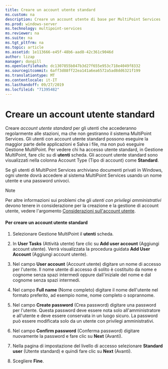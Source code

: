 ```yaml
---
title: Creare un account utente standard
ms.custom: na
description: Creare un account utente di base per MultiPoint Services
ms.prod: windows-server
ms.technology: multipoint-services
ms.reviewer: na
ms.suite: na
ms.tgt_pltfrm: na
ms.topic: article
ms.assetid: 1e113666-e45f-48b6-aad8-42c361c9046d
author: lizap
manager: dongill
ms.openlocfilehash: dc1307855b847b3d27f655e953c718e4049f8332
ms.sourcegitcommit: 6aff3d88ff22ea141a6ea6572a5ad8dd6321f199
ms.translationtype: MT
ms.contentlocale: it-IT
ms.lasthandoff: 09/27/2019
ms.locfileid: "71395482"
---
```

# <a name="create-a-standard-user-account"></a>Creare un account utente standard
Creare *account utente standard* per gli utenti che accederanno regolarmente alle stazioni, ma che non gestiranno il sistema MultiPoint Services. Gli utenti con account utente standard possono eseguire la maggior parte delle applicazioni e Salva i file, ma non può eseguire Gestione MultiPoint. Per vedere chi ha accesso utente standard, in Gestione MultiPoint, fare clic su di **utenti** scheda. Gli account utente standard sono visualizzati nella colonna Account Type (Tipo di account) come **Standard**.  
  
Se gli utenti di MultiPoint Services archiviano documenti privati in Windows, ogni utente dovrà accedere al sistema MultiPoint Services usando un nome utente e una password univoci.  
  
> [!NOTE]  
> Per altre informazioni sui problemi che gli *utenti con privilegi amministrativi* devono tenere in considerazione per la creazione e la gestione di account utente, vedere l'argomento [Considerazioni sull'account utente](User-Account-Considerations.md).  
  
#### <a name="to-create-a-standard-user-account"></a>Per creare un account utente standard  
  
1.  Selezionare Gestione MultiPoint il **utenti** scheda.  
  
2.  In **User Tasks** (Attività utente) fare clic su **Add user account** (Aggiungi account utente). Verrà visualizzata la procedura guidata **Add User Account** (Aggiungi account utente).  
  
3.  Nel campo **User account** (Account utente) digitare un nome di accesso per l'utente. Il nome utente di accesso di solito è costituito da nome e cognome senza spazi intermedi oppure dall'iniziale del nome e dal cognome senza spazi intermedi.  
  
4.  Nel campo **Full name** (Nome completo) digitare il nome dell'utente nel formato preferito, ad esempio nome, nome completo o soprannome.  
  
5.  Nel campo **Create password** (Crea password) digitare una password per l'utente. Questa password deve essere nota solo all'amministratore e all'utente e deve essere conservata in un luogo sicuro. La password può essere modificata solo da un utente con privilegi amministrativi.  
  
6.  Nel campo **Confirm password** (Conferma password) digitare nuovamente la password e fare clic su **Next** (Avanti).  
  
7.  Nella pagina di impostazione del livello di accesso selezionare **Standard user** (Utente standard) e quindi fare clic su **Next** (Avanti).  
  
8.  Scegliere **Fine**.  